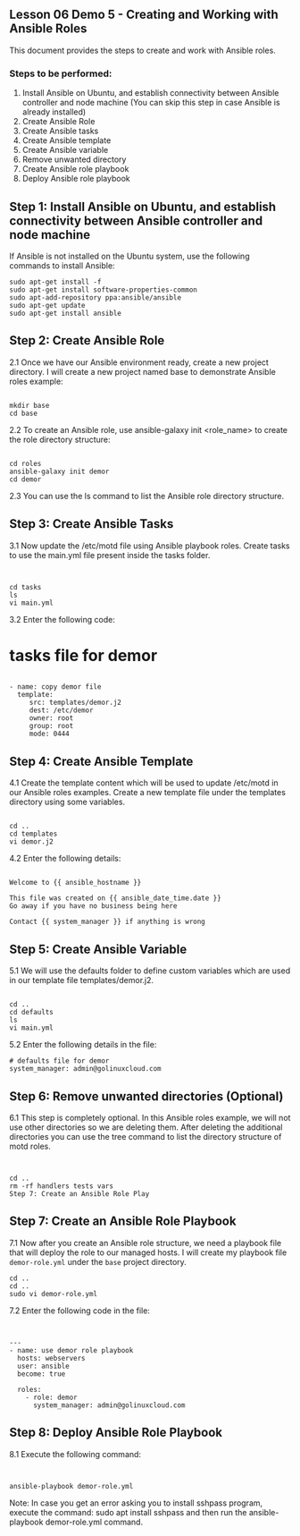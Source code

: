 ## Lesson 06 Demo 5 - Creating and Working with Ansible Roles

This document provides the steps to create and work with Ansible roles.

### Steps to be performed:

1. Install Ansible on Ubuntu, and establish connectivity between Ansible controller and node machine (You can skip this step in case Ansible is already installed)
2. Create Ansible Role
3. Create Ansible tasks
4. Create Ansible template
5. Create Ansible variable
6. Remove unwanted directory
7. Create Ansible role playbook
8. Deploy Ansible role playbook

## Step 1: Install Ansible on Ubuntu, and establish connectivity between Ansible controller and node machine 

If Ansible is not installed on the Ubuntu system, use the following commands to install Ansible:

```
sudo apt-get install -f
sudo apt-get install software-properties-common
sudo apt-add-repository ppa:ansible/ansible
sudo apt-get update
sudo apt-get install ansible
```

## Step 2: Create Ansible Role
 2.1 Once we have our Ansible environment ready, create a new project directory. I will create a new project named base to demonstrate Ansible roles example:



```

mkdir base
cd base
```

2.2 To create an Ansible role, use ansible-galaxy init <role_name> to create the role directory structure:

```

cd roles
ansible-galaxy init demor
cd demor
```


2.3 You can use the ls command to list the Ansible role directory structure.

## Step 3: Create Ansible Tasks
3.1 Now update the /etc/motd file using Ansible playbook roles. Create tasks to use the main.yml file present inside the tasks folder.


```


cd tasks
ls
vi main.yml
```

3.2 Enter the following code:


# tasks file for demor
```

- name: copy demor file
  template:
     src: templates/demor.j2
     dest: /etc/demor
     owner: root
     group: root
     mode: 0444
```

## Step 4: Create Ansible Template
4.1 Create the template content which will be used to update /etc/motd in our Ansible roles examples. Create a new template file under the templates directory using some variables.



```

cd ..
cd templates
vi demor.j2
```

4.2 Enter the following details:


```

Welcome to {{ ansible_hostname }}

This file was created on {{ ansible_date_time.date }}
Go away if you have no business being here

Contact {{ system_manager }} if anything is wrong
```

## Step 5: Create Ansible Variable
5.1 We will use the defaults folder to define custom variables which are used in our template file templates/demor.j2.



```

cd ..
cd defaults
ls
vi main.yml
```

5.2 Enter the following details in the file:

```
# defaults file for demor
system_manager: admin@golinuxcloud.com
```

## Step 6: Remove unwanted directories (Optional)
6.1 This step is completely optional. In this Ansible roles example, we will not use other directories so we are deleting them. After deleting the additional directories you can use the tree command to list the directory structure of motd roles.


```


cd ..
rm -rf handlers tests vars
Step 7: Create an Ansible Role Play
```






## Step 7: Create an Ansible Role Playbook

7.1 Now after you create an Ansible role structure, we need a playbook file that will deploy the role to our managed hosts. I will create my playbook file `demor-role.yml` under the `base` project directory.

```
cd ..
cd ..
sudo vi demor-role.yml
```


7.2 Enter the following code in the file:

```


---
- name: use demor role playbook
  hosts: webservers
  user: ansible
  become: true

  roles:
    - role: demor
      system_manager: admin@golinuxcloud.com
```

## Step 8: Deploy Ansible Role Playbook
8.1 Execute the following command:


```


ansible-playbook demor-role.yml
```

Note: In case you get an error asking you to install sshpass program, execute the command: sudo apt install sshpass and then run the ansible-playbook demor-role.yml command.




